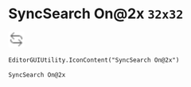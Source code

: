 # SyncSearch On@2x `32x32`
<img src="/img/SyncSearch%20On.png" width=32 height=32>

``` CSharp
EditorGUIUtility.IconContent("SyncSearch On@2x")
```
```
SyncSearch On@2x
```
